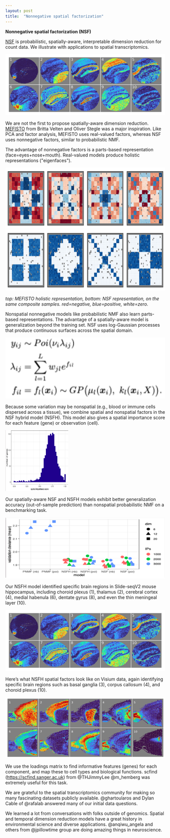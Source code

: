 ```yaml
---
layout: post
title:  "Nonnegative spatial factorization"
---
```


**Nonnegative spatial factorization (NSF)**

[NSF](https://arxiv.org/pdf/2110.06122.pdf) is probabilistic, spatially-aware, interpretable dimension reduction for count data. We illustrate with applications to spatial transcriptomics.

<img src="/assets/images/nsf-hippocampus-spatial.jpeg" width="500" height="190">

We are not the first to propose spatially-aware dimension reduction. [MEFISTO](https://www.nature.com/articles/s41592-021-01343-9) from Britta Velten and Oliver Stegle was a major inspiration. Like PCA and factor analysis, MEFISTO uses real-valued factors, whereas NSF uses nonnegative factors, similar to probabilistic NMF.

The advantage of nonnegative factors is a parts-based representation (face=eyes+nose+mouth). Real-valued models produce holistic representations ("eigenfaces"). 

<img src="/assets/images/quilt_mefisto.png" width="500" height="190">

<img src="/assets/images/quilt_nsf.png" width="500" height="190">

*top: MEFISTO holistic representation, bottom: NSF representation, on the same composite samples. red=negative, blue=positive, white=zero.*

Nonspatial nonnegative models like probabilistic NMF also learn parts-based representations. The advantage of a spatially-aware model is generalization beyond the training set. NSF uses log-Gaussian processes that produce continuous surfaces across the spatial domain.

<img src="/assets/images/nsf-equations.png" width="500" height="190">

Because some variation may be nonspatial (e.g., blood or immune cells dispersed across a tissue), we combine spatial and nonspatial factors in the NSF hybrid model (NSFH). This model also gives a spatial importance score for each feature (gene) or observation (cell).

<img src="/assets/images/nsf-spatial-importance-score.png" width="200" height="190">

Our spatially-aware NSF and NSFH models exhibit better generalization accuracy (out-of-sample prediction) than nonspatial probabilistic NMF on a benchmarking task.

<img src="/assets/images/nsf-out-of-sample.png" width="500" height="190">

Our NSFH model identified specific brain regions in Slide-seqV2 mouse hippocampus, including choroid plexus (1), thalamus (2), cerebral cortex (4), medial habenula (6), dentate gyrus (8), and even the thin meningeal layer (10).

<img src="/assets/images/nsf-hippocampus-spatial.jpeg" width="500" height="190">

Here’s what NSFH spatial factors look like on Visium data, again identifying specific brain regions such as basal ganglia (3), corpus callosum (4), and choroid plexus (10).

<img src="/assets/images/nsf-mouse-sagital.png" width="500" height="190">

We use the loadings matrix to find informative features (genes) for each component, and map these to cell types and biological functions. scfind (https://scfind.sanger.ac.uk) from 
@THJimmyLee @m_hemberg was extremely useful for this task.

We are grateful to the spatial transcriptomics community for making so many fascinating datasets publicly available. @ghartoularos and Dylan Cable of @rafalab answered many of our initial data questions.
 
We learned a lot from conversations with folks outside of genomics. Spatial and temporal dimension reduction models have a great history in environmental science and diverse applications. 
@anqiwu_angela and others from @jpillowtime group are doing amazing things in neuroscience.
 
